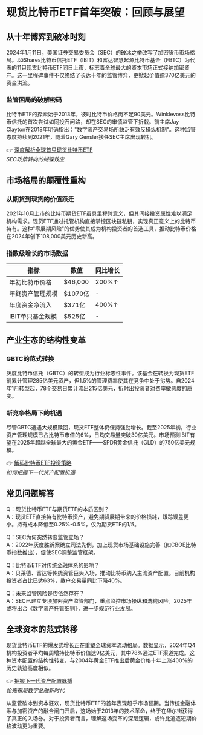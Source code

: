 # 现货比特币ETF首年突破：回顾与展望

## 从十年博弈到破冰时刻

2024年1月11日，美国证券交易委员会（SEC）的破冰之举改写了加密货币市场格局。以iShares比特币信托ETF（IBIT）和富达智慧起源比特币基金（FBTC）为代表的11只现货比特币ETF同日上市，标志着全球最大的资本市场正式接纳加密资产。这一里程碑事件不仅终结了长达十年的监管博弈，更掀起价值逾370亿美元的资金洪流。

### 监管困局的破解密码

比特币ETF的探索始于2013年，彼时比特币价格尚不足90美元。Winklevoss比特币信托的首次尝试如同投石问路，却在SEC的审慎监管下折戟。前主席Jay Clayton在2018年明确指出："数字资产交易场所缺乏有效反操纵机制"。这种监管态度持续到2021年，随着Gary Gensler接任SEC主席出现转机。

👉 [深度解析全球首只现货比特币ETF](https://bit.ly/okx_welcome)  
*SEC政策转向的蝴蝶效应*

## 市场格局的颠覆性重构

### 从期货到现货的价值跃迁

2021年10月上市的比特币期货ETF虽具里程碑意义，但其间接投资属性难以满足机构需求。现货ETF通过托管机构直接掌控区块链私钥，实现真正意义上的比特币持有。这种"零展期风险"的优势使其成为机构投资者的首选工具，推动比特币价格在2024年创下108,000美元历史新高。

### 指数级增长的市场数据

| 指标                | 数值           | 同比增长 |
|---------------------|----------------|----------|
| 年初比特币价格      | $46,000        | 200%↑    |
| 年终资产管理规模    | $1070亿        | -        |
| 年度资金净流入      | $371亿         | 400%↑    |
| IBIT单只基金规模    | $525亿         | -        |

## 产业生态的结构性变革

### GBTC的范式转换

灰度比特币信托（GBTC）的转型成为行业标志性事件。该基金在转换为现货ETF前累计管理285亿美元资产，但1.5%的管理费率使其在竞争中处于劣势。自2024年1月转型起，78个交易日累计流出215亿美元，折射出投资者对费率敏感度的质变。

### 新竞争格局下的机遇

尽管GBTC遭遇大规模赎回，现货ETF整体仍保持强劲增长。截至2025年初，行业资产管理规模已占比特币市值的6%，日均交易量突破30亿美元。市场预测IBIT有望在2025年超越全球最大的黄金ETF——SPDR黄金信托（GLD）的750亿美元规模。

👉 [解码比特币ETF投资策略](https://bit.ly/okx_welcome)  
*如何把握下一代资产配置机遇*

## 常见问题解答

Q：现货比特币ETF与期货ETF的本质区别？  
A：现货ETF直接持有比特币资产，避免期货展期带来的价格损耗，跟踪误差更小。持有成本降低至0.25%-0.5%，仅为期货ETF的1/5。

Q：SEC为何突然转变监管立场？  
A：2022年灰度胜诉案确立司法先例，加上现货市场基础设施完善（如CBOE比特币指数推出），促使SEC调整监管框架。

Q：比特币ETF对传统金融体系的影响？  
A：贝莱德、富达等传统资管巨头入场，推动比特币纳入主流资产配置。目前机构投资者占比已达63%，散户交易量同比下降40%。

Q：未来监管风险是否依然存在？  
A：SEC已建立专项加密资产监管部门，重点监控市场操纵和洗钱风险。2025年或将出台《数字资产托管细则》，进一步规范行业发展。

## 全球资本的范式转移

现货比特币ETF的爆发式增长正在重塑全球资本流动格局。数据显示，2024年Q4机构投资者平均每周增持比特币价值达9亿美元，其中78%通过ETF渠道完成。这种资本配置的结构性转变，与2004年黄金ETF推出后黄金价格十年上涨400%的历史轨迹高度相似。

👉 [把握下一代资产配置脉搏](https://bit.ly/okx_welcome)  
*抢先布局数字金融新时代*

从监管破冰到资本狂欢，现货比特币ETF的首年表现超乎市场预期。当传统金融体系与加密资产的融合闸门开启，这场始于2013年的技术革命，终于在华尔街获得了真正的入场券。对于投资者而言，理解这场变革的深层逻辑，或许比追逐短期价格波动更为重要。